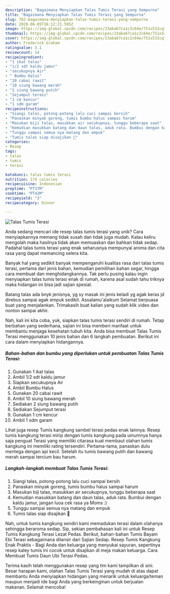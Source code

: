 ```yaml
---
description: "Bagaimana Menyiapkan Talas Tumis Terasi yang Sempurna"
title: "Bagaimana Menyiapkan Talas Tumis Terasi yang Sempurna"
slug: 782-bagaimana-menyiapkan-talas-tumis-terasi-yang-sempurna
date: 2020-06-05T16:12:21.595Z
image: https://img-global.cpcdn.com/recipes/23aba67ca1c2c64e/751x532cq70/talas-tumis-terasi-foto-resep-utama.jpg
thumbnail: https://img-global.cpcdn.com/recipes/23aba67ca1c2c64e/751x532cq70/talas-tumis-terasi-foto-resep-utama.jpg
cover: https://img-global.cpcdn.com/recipes/23aba67ca1c2c64e/751x532cq70/talas-tumis-terasi-foto-resep-utama.jpg
author: Frederick Graham
ratingvalue: 3.1
reviewcount: 14
recipeingredient:
- "1 ikat talas"
- "1/2 sdt kaldu jamur"
- "secukupnya Air"
- " Bumbu Halus"
- "20 cabai rawit"
- "10 siung bawang merah"
- "2 siung bawang putih"
- "Sejumput terasi"
- "1 cm kencur"
- "1 sdm garam"
recipeinstructions:
- "Siangi talas, potong-potong lalu cuci sampai bersih"
- "Panaskan minyak goreng, tumis bumbu halus sampai harum"
- "Masukan biji talas, masukkan air secukupnya, tunggu beberapa saat"
- "Kemudian masukkan batang dan daun talas, aduk rata. Bumbui dengan kaldu jamur, jangan luoa cek rasa ya Moms :)"
- "Tunggu sampai semua nya matang dan empuk"
- "Tumis talas siap disajikan 🥰"
categories:
- Resep
tags:
- talas
- tumis
- terasi

katakunci: talas tumis terasi 
nutrition: 174 calories
recipecuisine: Indonesian
preptime: "PT37M"
cooktime: "PT42M"
recipeyield: "3"
recipecategory: Dinner

---
```



![Talas Tumis Terasi](https://img-global.cpcdn.com/recipes/23aba67ca1c2c64e/751x532cq70/talas-tumis-terasi-foto-resep-utama.jpg)

Anda sedang mencari ide resep talas tumis terasi yang unik? Cara menyiapkannya memang tidak susah dan tidak juga mudah. Kalau keliru mengolah maka hasilnya tidak akan memuaskan dan bahkan tidak sedap. Padahal talas tumis terasi yang enak seharusnya mempunyai aroma dan cita rasa yang dapat memancing selera kita.

Banyak hal yang sedikit banyak mempengaruhi kualitas rasa dari talas tumis terasi, pertama dari jenis bahan, kemudian pemilihan bahan segar, hingga cara membuat dan menghidangkannya. Tak perlu pusing kalau ingin menyiapkan talas tumis terasi enak di rumah, karena asal sudah tahu triknya maka hidangan ini bisa jadi sajian spesial.

Batang talas ada bnyk jenisnya, yg sy masak ini jenis keladi yg agak keras jd direbus sampai agak empuk sedikit. Assalamu&#39;alaikum Selamat berpuasa buat yang menjalankan. Trimakasih buat kalian yang sudah klik video dan nonton sampai akhir.


Nah, kali ini kita coba, yuk, siapkan talas tumis terasi sendiri di rumah. Tetap berbahan yang sederhana, sajian ini bisa memberi manfaat untuk membantu menjaga kesehatan tubuh kita. Anda bisa membuat Talas Tumis Terasi menggunakan 10 jenis bahan dan 6 langkah pembuatan. Berikut ini cara dalam menyiapkan hidangannya.

<!--inarticleads1-->

##### Bahan-bahan dan bumbu yang diperlukan untuk pembuatan Talas Tumis Terasi:

1. Gunakan 1 ikat talas
1. Ambil 1/2 sdt kaldu jamur
1. Siapkan secukupnya Air
1. Ambil  Bumbu Halus
1. Gunakan 20 cabai rawit
1. Ambil 10 siung bawang merah
1. Sediakan 2 siung bawang putih
1. Sediakan Sejumput terasi
1. Gunakan 1 cm kencur
1. Ambil 1 sdm garam


Lihat juga resep Tumis kangkung sambel terasi pedas enak lainnya. Resep tumis kangkung terasi mirip dengan tumis kangkung pada umumnya hanya saja penguat Terasi yang memiliki citarasa kuat membaut olahan tumis kangkung ini memiliki rating tersendiri. Pertama-tama, panaskan dulu mentega dengan api kecil. Setelah itu tumis bawang putih dan bawang merah sampai tercium bau harum. 

<!--inarticleads2-->

##### Langkah-langkah membuat Talas Tumis Terasi:

1. Siangi talas, potong-potong lalu cuci sampai bersih
1. Panaskan minyak goreng, tumis bumbu halus sampai harum
1. Masukan biji talas, masukkan air secukupnya, tunggu beberapa saat
1. Kemudian masukkan batang dan daun talas, aduk rata. Bumbui dengan kaldu jamur, jangan luoa cek rasa ya Moms :)
1. Tunggu sampai semua nya matang dan empuk
1. Tumis talas siap disajikan 🥰


Nah, untuk tumis kangkung sendiri kami memadukan terasi dalam olahanya sehingga beraroma sedap. Sip, sekian pembahasan kali ini untuk Resep Tumis Kangkung Terasi Lezat Pedas. Berikut, bahan-bahan Tumis Bayam Ebi Terasi sebagaimana dilansir dari Sajian Sedap. Resep Tumis Kangkung Enak Praktis - Bagi Anda dan keluarga yang menyukai sayuran, sepertinya resep kaley tumis ini cocok untuk disajikan di meja makan keluarga. Cara Membuat Tumis Daun Ubi Terasi Pedas. 

Terima kasih telah menggunakan resep yang tim kami tampilkan di sini. Besar harapan kami, olahan Talas Tumis Terasi yang mudah di atas dapat membantu Anda menyiapkan hidangan yang menarik untuk keluarga/teman maupun menjadi ide bagi Anda yang berkeinginan untuk berjualan makanan. Selamat mencoba!
